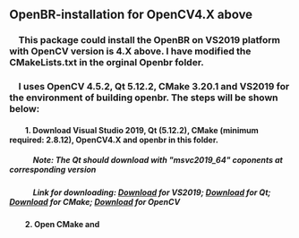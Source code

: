 ## OpenBR-installation for OpenCV4.X above
### &emsp;This package could install the OpenBR on VS2019 platform with OpenCV version is 4.X above. I have modified the CMakeLists.txt in the orginal Openbr folder.
### &emsp;I uses OpenCV 4.5.2, Qt 5.12.2, CMake 3.20.1 and VS2019 for the environment of building openbr. The steps will be shown below:
#### &emsp;&emsp;1. Download Visual Studio 2019, Qt (5.12.2), CMake (minimum required: 2.8.12), OpenCV4.X and openbr in this folder.
##### &emsp;&emsp;&emsp;Note: The Qt should download with "msvc2019_64" coponents at corresponding version
##### &emsp;&emsp;&emsp;Link for downloading: **[Download](https://visualstudio.microsoft.com/zh-hans/vs/)** for VS2019; **[Download](https://www.qt.io/download)** for Qt; **[Download](https://cmake.org/download/)** for CMake; **[Download](https://opencv.org/releases/)** for OpenCV
#### &emsp;&emsp;2. Open CMake and 
##### 

